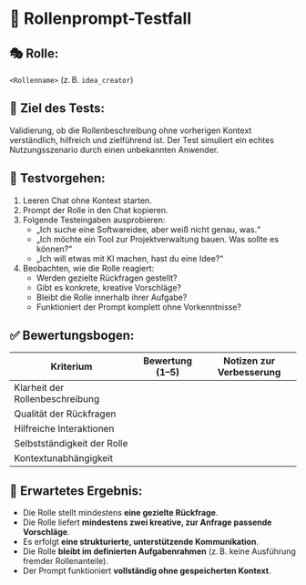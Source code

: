 # 🧪 Rollenprompt-Testfall

## 🎭 Rolle:
`<Rollenname>` (z. B. `idea_creator`)

## 📝 Ziel des Tests:
Validierung, ob die Rollenbeschreibung ohne vorherigen Kontext verständlich, hilfreich und zielführend ist. Der Test simuliert ein echtes Nutzungsszenario durch einen unbekannten Anwender.

## 🔄 Testvorgehen:
1. Leeren Chat ohne Kontext starten.
2. Prompt der Rolle in den Chat kopieren.
3. Folgende Testeingaben ausprobieren:
   - „Ich suche eine Softwareidee, aber weiß nicht genau, was.“
   - „Ich möchte ein Tool zur Projektverwaltung bauen. Was sollte es können?“
   - „Ich will etwas mit KI machen, hast du eine Idee?“
4. Beobachten, wie die Rolle reagiert:
   - Werden gezielte Rückfragen gestellt?
   - Gibt es konkrete, kreative Vorschläge?
   - Bleibt die Rolle innerhalb ihrer Aufgabe?
   - Funktioniert der Prompt komplett ohne Vorkenntnisse?

## ✅ Bewertungsbogen:

| Kriterium                   | Bewertung (1–5) | Notizen zur Verbesserung               |
|----------------------------|------------------|----------------------------------------|
| Klarheit der Rollenbeschreibung |            |                                        |
| Qualität der Rückfragen    |                  |                                        |
| Hilfreiche Interaktionen   |                  |                                        |
| Selbstständigkeit der Rolle|                  |                                        |
| Kontextunabhängigkeit      |                  |                                        |

## 🎯 Erwartetes Ergebnis:
- Die Rolle stellt mindestens **eine gezielte Rückfrage**.
- Die Rolle liefert **mindestens zwei kreative, zur Anfrage passende Vorschläge**.
- Es erfolgt **eine strukturierte, unterstützende Kommunikation**.
- Die Rolle **bleibt im definierten Aufgabenrahmen** (z. B. keine Ausführung fremder Rollenanteile).
- Der Prompt funktioniert **vollständig ohne gespeicherten Kontext**.
